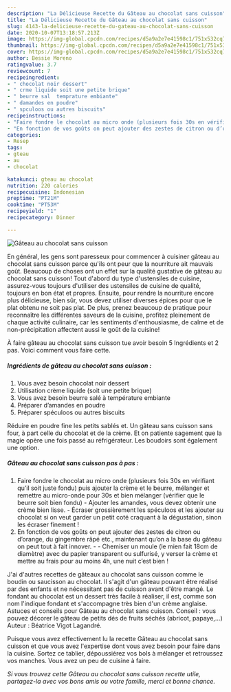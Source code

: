 ```yaml
---
description: "La Délicieuse Recette du Gâteau au chocolat sans cuisson"
title: "La Délicieuse Recette du Gâteau au chocolat sans cuisson"
slug: 4143-la-delicieuse-recette-du-gateau-au-chocolat-sans-cuisson
date: 2020-10-07T13:18:57.213Z
image: https://img-global.cpcdn.com/recipes/d5a9a2e7e41598c1/751x532cq70/gateau-au-chocolat-sans-cuisson-photo-principale-de-la-recette.jpg
thumbnail: https://img-global.cpcdn.com/recipes/d5a9a2e7e41598c1/751x532cq70/gateau-au-chocolat-sans-cuisson-photo-principale-de-la-recette.jpg
cover: https://img-global.cpcdn.com/recipes/d5a9a2e7e41598c1/751x532cq70/gateau-au-chocolat-sans-cuisson-photo-principale-de-la-recette.jpg
author: Bessie Moreno
ratingvalue: 3.7
reviewcount: 7
recipeingredient:
- " chocolat noir dessert"
- " crme liquide soit une petite brique"
- " beurre sal  temprature embiante"
- " damandes en poudre"
- " spculoos ou autres biscuits"
recipeinstructions:
- "Faire fondre le chocolat au micro onde (plusieurs fois 30s en vérifiant qu’il soit juste fondu) puis ajouter la crème et le beurre, mélanger et remettre au micro-onde pour 30s et bien mélanger (vérifier que le beurre soit bien fondu) Ajouter les amandes, vous devez obtenir une crème bien lisse. Écraser grossièrement les spéculoos et les ajouter au chocolat si on veut garder un petit coté craquant à la dégustation, sinon les écraser finement !"
- "En fonction de vos goûts on peut ajouter des zestes de citron ou d’orange, du gingembre râpé etc., maintenant qu’on a la base du gâteau on peut tout à fait innover.  Chemiser un moule (le mien fait 18cm de diamètre) avec du papier transparent ou sulfurisé, y verser la crème et mettre au frais pour au moins 4h, une nuit c’est bien !"
categories:
- Resep
tags:
- gteau
- au
- chocolat

katakunci: gteau au chocolat 
nutrition: 220 calories
recipecuisine: Indonesian
preptime: "PT21M"
cooktime: "PT53M"
recipeyield: "1"
recipecategory: Dinner

---
```



![Gâteau au chocolat sans cuisson](https://img-global.cpcdn.com/recipes/d5a9a2e7e41598c1/751x532cq70/gateau-au-chocolat-sans-cuisson-photo-principale-de-la-recette.jpg)

En général, les gens sont paresseux pour commencer à cuisiner gâteau au chocolat sans cuisson parce qu'ils ont peur que la nourriture ait mauvais goût. Beaucoup de choses ont un effet sur la qualité gustative de gâteau au chocolat sans cuisson! Tout d'abord du type d'ustensiles de cuisine, assurez-vous toujours d'utiliser des ustensiles de cuisine de qualité, toujours en bon état et propres. Ensuite, pour rendre la nourriture encore plus délicieuse, bien sûr, vous devez utiliser diverses épices pour que le plat obtenu ne soit pas plat. De plus, prenez beaucoup de pratique pour reconnaître les différentes saveurs de la cuisine, profitez pleinement de chaque activité culinaire, car les sentiments d'enthousiasme, de calme et de non-précipitation affectent aussi le goût de la cuisine!

<!--inarticleads1-->

À faire gâteau au chocolat sans cuisson tue avoir besoin 5 Ingrédients et 2 pas. Voici comment vous faire cette.

##### Ingrédients de gâteau au chocolat sans cuisson :

1. Vous avez besoin  chocolat noir dessert
1. Utilisation  crème liquide (soit une petite brique)
1. Vous avez besoin  beurre salé à température embiante
1. Préparer  d’amandes en poudre
1. Préparer  spéculoos ou autres biscuits


Réduire en poudre fine les petits sablés et. Un gâteau sans cuisson sans four, à part celle du chocolat et de la crème. Et on patiente sagement que la magie opère une fois passé au réfrigérateur. Les boudoirs sont également une option. 

<!--inarticleads2-->

##### Gâteau au chocolat sans cuisson pas à pas :

1. Faire fondre le chocolat au micro onde (plusieurs fois 30s en vérifiant qu’il soit juste fondu) puis ajouter la crème et le beurre, mélanger et remettre au micro-onde pour 30s et bien mélanger (vérifier que le beurre soit bien fondu) - Ajouter les amandes, vous devez obtenir une crème bien lisse. - Écraser grossièrement les spéculoos et les ajouter au chocolat si on veut garder un petit coté craquant à la dégustation, sinon les écraser finement !
1. En fonction de vos goûts on peut ajouter des zestes de citron ou d’orange, du gingembre râpé etc., maintenant qu’on a la base du gâteau on peut tout à fait innover. -  - Chemiser un moule (le mien fait 18cm de diamètre) avec du papier transparent ou sulfurisé, y verser la crème et mettre au frais pour au moins 4h, une nuit c’est bien !


J&#39;ai d&#39;autres recettes de gâteaux au chocolat sans cuisson comme le boudin ou saucisson au chocolat. Il s&#39;agit d&#39;un gâteau pouvant être réalisé par des enfants et ne nécessitant pas de cuisson avant d&#39;être mangé. Le fondant au chocolat est un dessert très facile à réaliser, il est, comme son nom l&#39;indique fondant et s&#39;accompagne très bien d&#39;un crème anglaise. Astuces et conseils pour Gâteau au chocolat sans cuisson. Conseil : vous pouvez décorer le gâteau de petits dés de fruits séchés (abricot, papaye,…) Auteur : Béatrice Vigot Lagandré. 

<!--inarticleads1-->

<p>
Puisque vous avez effectivement lu la recette Gâteau au chocolat sans cuisson et que vous avez l'expertise dont vous avez besoin pour faire dans la cuisine. Sortez ce tablier, dépoussiérez vos bols à mélanger et retroussez vos manches. Vous avez un peu de cuisine à faire.
</p>

<p>
<i>Si vous trouvez cette Gâteau au chocolat sans cuisson recette utile, partagez-la avec vos bons amis ou votre famille, merci et bonne chance.</i>
</p>
